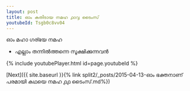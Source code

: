 ```yaml
---
layout: post
title: ഓം കതിടായ നമഹ ൧൦൮ ടൈംസ്
youtubeId: Tsgb0c8vv04
---
```

 
 
 ഓം മഹാ ഗര്ഭയ നമഹ 
 
 -  എല്ലാം തന്നിൽത്തന്നെ സൂക്ഷിക്കുന്നവൻ 
 
  
 
  
 
 
 
 
 
 


{% include youtubePlayer.html id=page.youtubeId %}
 
[Next]({{ site.baseurl }}{% link  split2/_posts/2015-04-13-ഓം ഭക്തനാണ് പരമായി കഥയെ നമഹ ൧൧ ടൈംസ്.md%})
 
